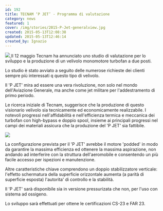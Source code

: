 ```yaml
---
id: 192
title: TECNAM ‘P JET’ - Programma di valutazione
category: news
featured: 1
cover: /img/stories/2015-P-Jet-generalview.jpg
created: 2015-05-13T12:08:38
updated: 2015-05-13T12:46:14
created_by: Ignazio
---
```


<a href="/img/stories/2015-P-Jet.jpg" target="_blank">
    <img class="float-end ml-3 w-[300px]" src="/img/stories/2015-P-Jet.jpg"/>
</a>
Il 12 maggio Tecnam ha annunciato uno studio di valutazione per lo sviluppo e la produzione di un velivolo monomotore turbofan a due posti.

Lo studio è stato avviato a seguito delle numerose richieste dei clienti sempre più interessati q questo tipo di velivolo.

Il 'P JET' mira ad essere una vera rivoluzione, non solo nel mondo dell'Aviazione Generale, ma anche come jet militare per l'addestramento di primo periodo.

Le ricerca iniziale di Tecnam, suggerisce che la produzione di questo visionario <span>velivolo</span> sia tecnicamente ed economicamente realizzabile. I notevoli progressi nell'affidabilità e nell'efficienza termica e meccanica dei turbofan con high-bypass e doppio spool, insieme ai principali progressi nel campi dei materiali assicura che la produzione del 'P JET' sia fattibile.

<a href="images/stories/2015-P-Jet-generalview.jpg" target="_blank">
<img class="float-start mr-3 w-[300px]" src="/img/stories/2015-P-Jet-generalview.jpg"/>
</a>

La configurazione prevista per il 'P JET' avrebbe il motore 'podded' in modo da garantire la massima efficienza ed ottenere la massima aspirazione, non andando ad interferire con la struttura dell'aeromobile e consentendo un più facile accesso per ispezioni e manutenzione.

Altre caratteristiche chiave comprendono un doppio stabilizzatore verticale: l'effetto schermatura della superficie orizzontale aumenta (a parità di superficie esposta) l'autorita' di controllo e la stabilità.

Il 'P JET' sarà disponibile sia in versione pressurizata che non, per l'uso con sistema ad ossigeno.

Lo sviluppo sarà effettuati per ottene le certificazioni CS-23 e FAR 23.
